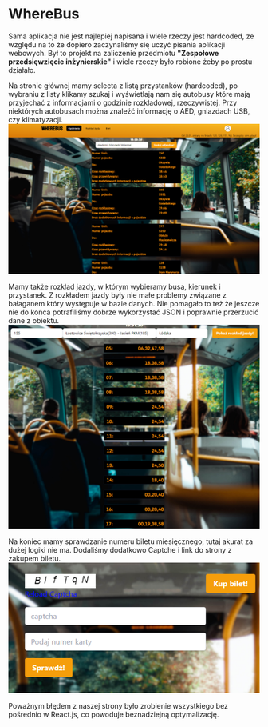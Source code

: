 # WhereBus

Sama aplikacja nie jest najlepiej napisana i wiele rzeczy jest hardcoded, ze względu na to że dopiero zaczynaliśmy się uczyć pisania aplikacji webowych.
Był to projekt na zaliczenie przedmiotu **"Zespołowe przedsięwzięcie inżynierskie"** i wiele rzeczy było robione żeby po prostu działało.

Na stronie głównej mamy selecta z listą przystanków (hardcoded), po wybraniu z listy klikamy szukaj i wyświetlają nam się autobusy które mają przyjechać
z informacjami o godzinie rozkładowej, rzeczywistej. Przy niektórych autobusach można znaleźć informację o AED, gniazdach USB, czy klimatyzacji.
![](screens/1.png)

Mamy także rozkład jazdy, w którym wybieramy busa, kierunek i przystanek. Z rozkładem jazdy były nie małe problemy związane z bałaganem który występuje w bazie danych.
Nie pomagało to też że jeszcze nie do końca potrafiliśmy dobrze wykorzystać JSON i poprawnie przerzucić dane z obiektu.
![](screens/2.png)

Na koniec mamy sprawdzanie numeru biletu miesięcznego, tutaj akurat za dużej logiki nie ma. Dodaliśmy dodatkowo Captche i link do strony z zakupem biletu.
![](screens/3.png)

Poważnym błędem z naszej strony było zrobienie wszystkiego bez pośrednio w React.js, co powoduje beznadziejną optymalizację.